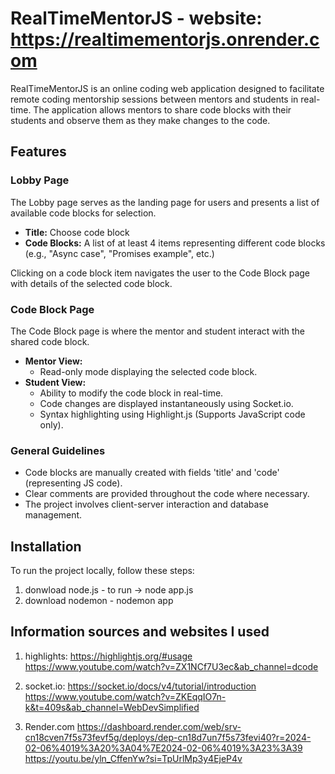 # RealTimeMentorJS - website: https://realtimementorjs.onrender.com

RealTimeMentorJS is an online coding web application designed to facilitate remote coding mentorship sessions between mentors and students in real-time. The application allows mentors to share code blocks with their students and observe them as they make changes to the code.

## Features

### Lobby Page

The Lobby page serves as the landing page for users and presents a list of available code blocks for selection.

- **Title:** Choose code block
- **Code Blocks:** A list of at least 4 items representing different code blocks (e.g., "Async case", "Promises example", etc.)

Clicking on a code block item navigates the user to the Code Block page with details of the selected code block.

### Code Block Page

The Code Block page is where the mentor and student interact with the shared code block.

- **Mentor View:**
  - Read-only mode displaying the selected code block.
- **Student View:**
  - Ability to modify the code block in real-time.
  - Code changes are displayed instantaneously using Socket.io.
  - Syntax highlighting using Highlight.js (Supports JavaScript code only).

### General Guidelines

- Code blocks are manually created with fields 'title' and 'code' (representing JS code).
- Clear comments are provided throughout the code where necessary.
- The project involves client-server interaction and database management.

## Installation

To run the project locally, follow these steps:
1. donwload node.js - to run -> node app.js
2. download nodemon - nodemon app

## Information sources and websites I used
1. highlights:
https://highlightjs.org/#usage
https://www.youtube.com/watch?v=ZX1NCf7U3ec&ab_channel=dcode

2. socket.io:
https://socket.io/docs/v4/tutorial/introduction
https://www.youtube.com/watch?v=ZKEqqIO7n-k&t=409s&ab_channel=WebDevSimplified

3. Render.com
https://dashboard.render.com/web/srv-cn18cven7f5s73fevf5g/deploys/dep-cn18d7un7f5s73fevi40?r=2024-02-06%4019%3A20%3A04%7E2024-02-06%4019%3A23%3A39
https://youtu.be/yln_CffenYw?si=TpUrlMp3y4EjeP4v

